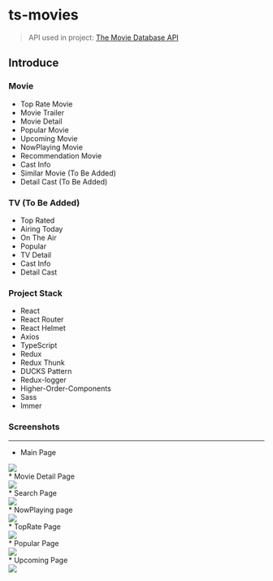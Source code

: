 # ts-movies

> API used in project: [The Movie Database API](https://www.themoviedb.org/ "Go TMDB")

## Introduce
### Movie
* Top Rate Movie
* Movie Trailer
* Movie Detail
* Popular Movie
* Upcoming Movie
* NowPlaying Movie
* Recommendation Movie
* Cast Info
* Similar Movie (To Be Added)
* Detail Cast (To Be Added)

### TV (To Be Added)
* Top Rated
* Airing Today
* On The Air
* Popular 
* TV Detail
* Cast Info 
* Detail Cast

### Project Stack
* React
* React Router
* React Helmet
* Axios
* TypeScript
* Redux
* Redux Thunk
* DUCKS Pattern
* Redux-logger
* Higher-Order-Components
* Sass
* Immer

### Screenshots
---------------
* Main Page
<div>
  <img width="auto" height="auto" src="https://user-images.githubusercontent.com/50766847/84927939-8ce69d80-b108-11ea-8b87-f9dd1e3d019d.PNG">
</div>
* Movie Detail Page
<div>
  <img width="auto" height="auto" src="https://user-images.githubusercontent.com/50766847/84927942-8e17ca80-b108-11ea-98dd-003fa71d005e.png">
</div>
* Search Page
<div>
  <img src="https://user-images.githubusercontent.com/50766847/84931634-01700b00-b10e-11ea-9b97-8810255e8cfc.gif" width="auto" height="auto" />
</div>
* NowPlaying page
<div>
  <img width="auto" height="auto" src="https://user-images.githubusercontent.com/50766847/84928015-aab40280-b108-11ea-8466-51f59c2af445.PNG">
</div>
* TopRate Page
<div>
  <img width="auto" height="auto" src="https://user-images.githubusercontent.com/50766847/84928021-ac7dc600-b108-11ea-8188-8dd95c6fb85e.PNG">
</div>
* Popular Page
<div>
  <img width="auto" height="auto" src="https://user-images.githubusercontent.com/50766847/84928018-abe52f80-b108-11ea-923e-5fb010b68316.PNG">
</div>
* Upcoming Page
<div>
  <img width="auto" height="auto" src="https://user-images.githubusercontent.com/50766847/84928027-ae478980-b108-11ea-88a1-6e8b992bdd9e.PNG">
</div>
